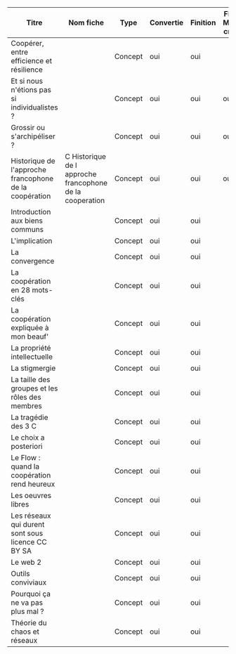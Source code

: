 |Titre|Nom fiche|Type|Convertie|Finition|Fiche MBaO créée|Fiche corrigée|
|-----|---------|----|---------|--------|----------------|--------------|
|Coopérer, entre efficience et résilience| |Concept|oui|oui| | |
|Et si nous n'étions pas si individualistes ?| |Concept|oui|oui|oui|oui|
|Grossir ou s'archipéliser ?| |Concept|oui|oui|oui|oui |
|Historique de l'approche francophone de la coopération|C Historique de l approche francophone de la cooperation|Concept|oui|oui|oui|oui|
|Introduction aux biens communs| |Concept|oui|oui| | |
|L'implication| |Concept|oui|oui| | |
|La convergence| |Concept|oui|oui| | |
|La coopération en 28 mots-clés| |Concept|oui|oui| | |
|La coopération expliquée à mon beauf'| |Concept|oui|oui| | |
|La propriété intellectuelle| |Concept|oui|oui| | |
|La stigmergie| |Concept|oui|oui| | |
|La taille des groupes et les rôles des membres| |Concept|oui|oui| | |
|La tragédie des 3 C| |Concept|oui|oui| | |
|Le choix a posteriori| |Concept|oui|oui| | |
|Le Flow : quand la coopération rend heureux| |Concept|oui|oui| | |
|Les oeuvres libres| |Concept|oui|oui| | |
|Les réseaux qui durent sont sous licence CC BY SA| |Concept|oui|oui| | |
|Le web 2| |Concept|oui|oui| | |
|Outils conviviaux| |Concept|oui|oui| | |
|Pourquoi ça ne va pas plus mal ?| |Concept|oui|oui| | |
|Théorie du chaos et réseaux| |Concept|oui|oui| | |
